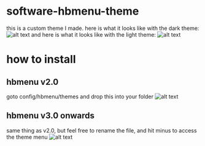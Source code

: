 # software-hbmenu-theme
this is a custom theme I made.
here is what it looks like with the dark theme:
![alt text](https://github.com/twinec/software-hbmenu-theme/blob/master/2018112117333800-DB1426D1DFD034027CECDE9C2DD914B8.jpg)
and here is what it looks like with the light theme:
![alt text](https://github.com/twinec/software-hbmenu-theme/blob/master/2018112117335000-DB1426D1DFD034027CECDE9C2DD914B8.jpg)
# how to install
## hbmenu v2.0
goto config/hbmenu/themes and drop this into your folder
![alt text](https://github.com/twinec/software-hbmenu-theme/blob/master/2018112117372200-DB1426D1DFD034027CECDE9C2DD914B8.jpg)
## hbmenu v3.0 onwards
same thing as v2.0, but feel free to rename the file, and hit minus to access the theme menu
![alt text](https://github.com/twinec/software-hbmenu-theme/blob/master/2018112117340700-DB1426D1DFD034027CECDE9C2DD914B8.jpg)
